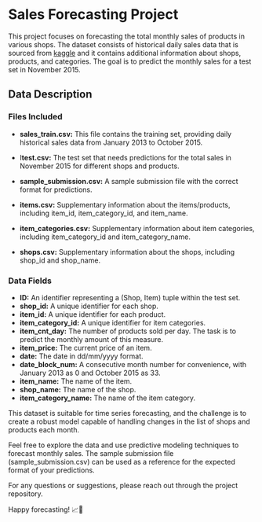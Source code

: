 # Sales Forecasting Project

This project focuses on forecasting the total monthly sales of products in various shops. The dataset consists of historical daily sales data that is sourced from [kaggle](https://www.kaggle.com/competitions/competitive-data-science-predict-future-sales/data) and it contains additional information about shops, products, and categories. The goal is to predict the monthly sales for a test set in November 2015.

## Data Description

### Files Included

- **sales_train.csv:** This file contains the training set, providing daily historical sales data from January 2013 to October 2015.

- I**test.csv:** The test set that needs predictions for the total sales in November 2015 for different shops and products.

- **sample_submission.csv:** A sample submission file with the correct format for predictions.

- **items.csv:** Supplementary information about the items/products, including item_id, item_category_id, and item_name.

- **item_categories.csv:** Supplementary information about item categories, including item_category_id and item_category_name.

- **shops.csv:** Supplementary information about the shops, including shop_id and shop_name.

### Data Fields

- **ID:** An identifier representing a (Shop, Item) tuple within the test set.
- **shop_id:** A unique identifier for each shop.
- **item_id:** A unique identifier for each product.
- **item_category_id:** A unique identifier for item categories.
- **item_cnt_day:** The number of products sold per day. The task is to predict the monthly amount of this measure.
- **item_price:** The current price of an item.
- **date:** The date in dd/mm/yyyy format.
- **date_block_num:** A consecutive month number for convenience, with January 2013 as 0 and October 2015 as 33.
- **item_name:** The name of the item.
- **shop_name:** The name of the shop.
- **item_category_name:** The name of the item category.

This dataset is suitable for time series forecasting, and the challenge is to create a robust model capable of handling changes in the list of shops and products each month.

Feel free to explore the data and use predictive modeling techniques to forecast monthly sales. The sample submission file (sample_submission.csv) can be used as a reference for the expected format of your predictions.

For any questions or suggestions, please reach out through the project repository.

Happy forecasting! 📈🛒